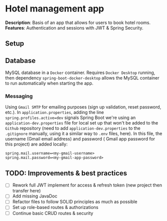 # Hotel management app

**Description**: Basis of an app that allows for users to book hotel rooms.
**Features**: Authentication and sessions with JWT & Spring Security.

## Setup

## Database

MySQL database in a `Docker` container. Requires `Docker Desktop` running, then dependency
`spring-boot-docker-desktop` allows the MySQL container to run automatically when starting the app.

### Messaging

Using `Gmail SMTP` for emailing purposes (sign up validation, reset password, etc.). In
`application.properties`, adding the line `spring.profiles.active=dev` signals Spring Boot we're
using an `application-dev.properties` file for local set up that won't be added to the `Github`
repository (need to add `application-dev.properties` to the `.gitignore` manually, using it a
similar way to `.env` files, here). In this file, the username (Gmail email address) and password (
Gmail app password for this project) are added locally:

```properties
spring.mail.username=<my-gmail-username>
spring.mail.password=<my-gmail-app-password>
```

## TODO: Improvements & best practices

- [ ] Rework full JWT implement for access & refresh token (new project then transfer here)
- [ ] Add missing JavaDoc
- [ ] Refactor files to follow SOLID principles as much as possible
- [ ] Set up role-based routes & authorizations
- [ ] Continue basic CRUD routes & security
